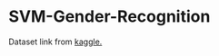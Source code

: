 # SVM-Gender-Recognition

Dataset link from [kaggle.](https://www.kaggle.com/cashutosh/gender-classification-dataset)
